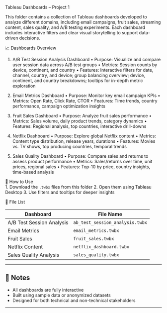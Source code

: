 Tableau Dashboards – Project 1  

This folder contains a collection of Tableau dashboards developed to analyze different domains, including email campaigns, fruit sales, streaming content, sales quality, and A/B testing experiments.
Each dashboard includes interactive filters and clear visual storytelling to support data-driven decisions.  
  
📈 Dashboards Overview  


1. A/B Test Session Analysis Dashboard
	•	Purpose: Visualize and compare user session data across A/B test groups
	•	Metrics: Session counts by device, continent, and country
	•	Features: Interactive filters for date, channel, country, and device; group balancing overview; device, continent, and country breakdowns; tooltips for in-depth metric exploration

3. Email Metrics Dashboard
	•	Purpose: Monitor key email campaign KPIs
	•	Metrics: Open Rate, Click Rate, CTOR
	•	Features: Time trends, country performance, campaign optimization insights

4. Fruit Sales Dashboard
	•	Purpose: Analyze fruit sales performance
	•	Metrics: Sales volume, daily product trends, category dynamics
	•	Features: Regional analysis, top countries, interactive drill-downs

5. Netflix Dashboard
	•	Purpose: Explore global Netflix content
	•	Metrics: Content type distribution, release years, durations
	•	Features: Movies vs. TV shows, top producing countries, temporal trends

6. Sales Quality Dashboard
	•	Purpose: Compare sales and returns to assess product performance
	•	Metrics: Sales/returns over time, unit prices, regional sales
	•	Features: Top-10 by price, country insights, time-based analysis



🧭 How to Use  
	1.	Download the `.twbx` files from this folder
	2.	Open them using Tableau Desktop
	3.	Use filters and tooltips for deeper insights

 
📁 File List

| Dashboard                  | File Name                         |
|----------------------------|-----------------------------------|
| A/B Test Session Analysis  | `ab_test_session_analysis.twbx`   |
| Email Metrics              | `email_metrics.twbx`              |
| Fruit Sales                | `fruit_sales.twbx`                |
| Netflix Content            | `netflix_dashboard.twbx`          |
| Sales Quality Analysis     | `sales_quality.twbx`              |

---

## 📌 Notes

- All dashboards are fully interactive
- Built using sample data or anonymized datasets
- Designed for both technical and non-technical stakeholders

---
